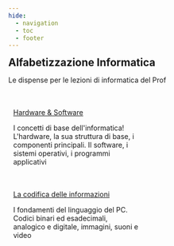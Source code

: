 ```yaml
---
hide:
  - navigation
  - toc
  - footer
---
```

<style>
.w3-row:after,.w3-row:before{content:"";display:table;clear:both}
.w3-half{float:left;width:100%;}
@media (min-width:601px){.w3-half{width:49.99999%}}
</style>

<body>
<!-- style="background: #4051b5; background:linear-gradient(#4051b5 0%, #4051b5 20%, #C4D5F9 100%);"> -->

<!-- xxxxxxxxxxxxxxxxxxxxxxxxxxxxxxxxxxxxxxxxxxxxxxxxxxxxxxxxxxxxxxxxxxxxxxxxxxxxxxx -->
<section class="">

<h1 style="font-weight:bold;margin:0px">Alfabetizzazione Informatica</h1>
<p>Le dispense per le lezioni di informatica del Prof</p>

<br>
<br>

</section>

<!-- xxxxxxxxxxxxxxxxxxxxxxxxxxxxxxxxxxxxxxxxxxxxxxxxxxxxxxxxxxxxxxxxxxxxxxxxxxxxxxx -->
<section class="">

<div class="w3-row">

<div class="w3-half" style="padding:0 10px">
<a href="hwsw/00_intro/" class="md-button" style="width:300px">Hardware & Software</a>
<p>I concetti di base dell'informatica! L'hardware, la sua struttura di base, i componenti principali. 
Il software, i sistemi operativi, i programmi applicativi</p>
<br>
<br>
</div>

<div class="w3-half" style="padding:0 10px">
<a href="infoCoding/00_intro/" class="md-button md-button--primary" style="width:300px">La codifica delle informazioni</a>
<p>I fondamenti del linguaggio del PC. Codici binari ed esadecimali, analogico e digitale, immagini, suoni e video</p>
<br>
<br>
</div>

</div>

</section>

</body>
